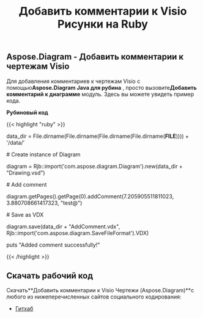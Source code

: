 ﻿---
title: Добавить комментарии к Visio Рисунки на Ruby
type: docs
weight: 40
url: /ru/java/add-comments-to-visio-drawings-in-ruby/
---
## **Aspose.Diagram - Добавить комментарии к чертежам Visio**
 Для добавления комментариев к чертежам Visio с помощью**Aspose.Diagram Java для рубина** , просто вызовите**Добавить комментарий к диаграмме** модуль. Здесь вы можете увидеть пример кода.

**Рубиновый код**

{{< highlight "ruby" >}}

 data_dir = File.dirname(File.dirname(File.dirname(File.dirname(__FILE__)))) + '/data/'

\# Create instance of Diagram

diagram = Rjb::import('com.aspose.diagram.Diagram').new(data_dir + "Drawing.vsd")

\# Add comment

diagram.getPages().getPage(0).addComment(7.205905511811023, 3.880708661417323, "test@")

\# Save as VDX

diagram.save(data_dir + "AddComment.vdx", Rjb::import('com.aspose.diagram.SaveFileFormat').VDX)

puts "Added comment successfully!"

{{< /highlight >}}
## **Скачать рабочий код**
 Скачать**Добавить комментарии к Visio Чертежи (Aspose.Diagram)**с любого из нижеперечисленных сайтов социального кодирования:

- [Гитхаб](https://github.com/asposediagram/Aspose.Diagram-for-Java/blob/master/Plugins/Aspose_Diagram_Java_for_Ruby/lib/asposediagramjava/Diagrams/addcommenttodiagram.rb)
